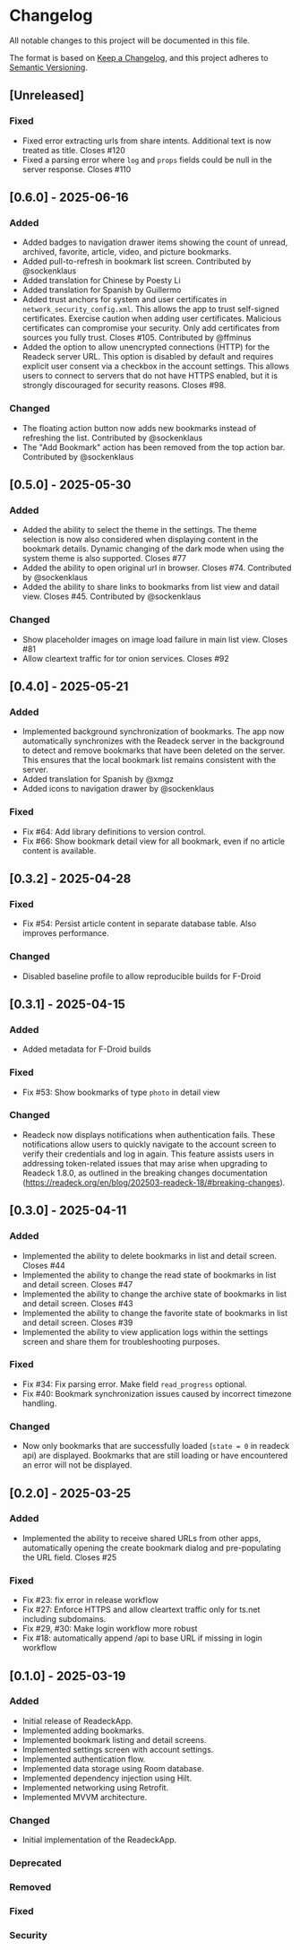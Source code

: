 # Changelog

All notable changes to this project will be documented in this file.

The format is based on [Keep a Changelog](https://keepachangelog.com/en/1.0.0/),
and this project adheres to [Semantic Versioning](https://semver.org/spec/v2.0.0.html).

## [Unreleased]

### Fixed

- Fixed error extracting urls from share intents. Additional text is now treated as title. Closes #120
- Fixed a parsing error where `log` and `props` fields could be null in the server response. Closes #110

## [0.6.0] - 2025-06-16

### Added

- Added badges to navigation drawer items showing the count of unread, archived, favorite, article, video, and picture bookmarks.
- Added pull-to-refresh in bookmark list screen. Contributed by @sockenklaus
- Added translation for Chinese by Poesty Li
- Added translation for Spanish by Guillermo
- Added trust anchors for system and user certificates in `network_security_config.xml`. This allows the app to trust self-signed certificates. Exercise caution when adding user certificates. Malicious certificates can compromise your security. Only add certificates from sources you fully trust. Closes #105. Contributed by @ffminus
- Added the option to allow unencrypted connections (HTTP) for the Readeck server URL. This option is disabled by default and requires explicit user consent via a checkbox in the account settings.  This allows users to connect to servers that do not have HTTPS enabled, but it is strongly discouraged for security reasons. Closes #98.

### Changed

- The floating action button now adds new bookmarks instead of refreshing the list. Contributed by @sockenklaus
- The "Add Bookmark" action has been removed from the top action bar. Contributed by @sockenklaus

## [0.5.0] - 2025-05-30

### Added

- Added the ability to select the theme in the settings. The theme selection is now also considered when displaying content in the bookmark details. Dynamic changing of the dark mode when using the system theme is also supported. Closes #77
- Added the ability to open original url in browser. Closes #74. Contributed by @sockenklaus
- Added the ability to share links to bookmarks from list view and datail view. Closes #45. Contributed by @sockenklaus

### Changed

- Show placeholder images on image load failure in main list view. Closes #81
- Allow cleartext traffic for tor onion services. Closes #92

## [0.4.0] - 2025-05-21

### Added

- Implemented background synchronization of bookmarks. The app now automatically synchronizes with the Readeck server in the background to detect and remove bookmarks that have been deleted on the server. This ensures that the local bookmark list remains consistent with the server.
- Added translation for Spanish by @xmgz
- Added icons to navigation drawer by @sockenklaus

### Fixed

- Fix #64: Add library definitions to version control.
- Fix #66: Show bookmark detail view for all bookmark, even if no article content is available.

## [0.3.2] - 2025-04-28

### Fixed

- Fix #54: Persist article content in separate database table. Also improves performance.

### Changed

- Disabled baseline profile to allow reproducible builds for F-Droid

## [0.3.1] - 2025-04-15

### Added

- Added metadata for F-Droid builds

### Fixed

- Fix #53: Show bookmarks of type `photo` in detail view

### Changed

- Readeck now displays notifications when authentication fails. These notifications allow users to quickly navigate to the account screen to verify their credentials and log in again. This feature assists users in addressing token-related issues that may arise when upgrading to Readeck 1.8.0, as outlined in the breaking changes documentation (https://readeck.org/en/blog/202503-readeck-18/#breaking-changes).

## [0.3.0] - 2025-04-11

### Added

- Implemented the ability to delete bookmarks in list and detail screen. Closes #44
- Implemented the ability to change the read state of bookmarks in list and detail screen. Closes #47
- Implemented the ability to change the archive state of bookmarks in list and detail screen. Closes #43
- Implemented the ability to change the favorite state of bookmarks in list and detail screen. Closes #39
- Implemented the ability to view application logs within the settings screen and share them for troubleshooting purposes.

### Fixed

- Fix #34: Fix parsing error. Make field `read_progress` optional.
- Fix #40: Bookmark synchronization issues caused by incorrect timezone handling.

### Changed

- Now only bookmarks that are successfully loaded (`state = 0` in readeck api) are displayed. Bookmarks that are still loading or have encountered an error will not be displayed. 

## [0.2.0] - 2025-03-25

### Added

- Implemented the ability to receive shared URLs from other apps, automatically opening the create bookmark dialog and pre-populating the URL field. Closes #25

### Fixed

- Fix #23: fix error in release workflow
- Fix #27: Enforce HTTPS and allow cleartext traffic only for ts.net including subdomains.
- Fix #29, #30: Make login workflow more robust 
- Fix #18: automatically append /api to base URL if missing in login workflow

## [0.1.0] - 2025-03-19

### Added

- Initial release of ReadeckApp.
- Implemented adding bookmarks.
- Implemented bookmark listing and detail screens.
- Implemented settings screen with account settings.
- Implemented authentication flow.
- Implemented data storage using Room database.
- Implemented dependency injection using Hilt.
- Implemented networking using Retrofit.
- Implemented MVVM architecture.

### Changed

- Initial implementation of the ReadeckApp.

### Deprecated

### Removed

### Fixed

### Security
